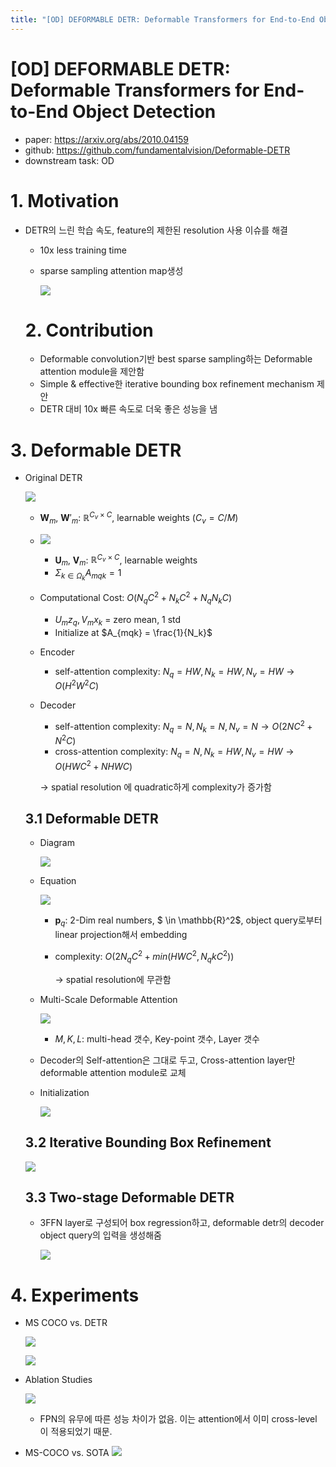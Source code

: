 ```yaml
---
title: "[OD] DEFORMABLE DETR: Deformable Transformers for End-to-End Object Detection"
---
```

# [OD] DEFORMABLE DETR: Deformable Transformers for End-to-End Object Detection

- paper: https://arxiv.org/abs/2010.04159
- github: https://github.com/fundamentalvision/Deformable-DETR
- downstream task: OD

# 1. Motivation

- DETR의 느린 학습 속도, feature의 제한된 resolution 사용 이슈를 해결

  - 10x less training time

  - sparse sampling attention map생성

    ![](images/2023-12-24//image-20231224155939103.png)

  # 2. Contribution

  - Deformable convolution기반 best sparse sampling하는 Deformable attention module을 제안함
  - Simple & effective한 iterative bounding box refinement mechanism 제안
  - DETR 대비 10x 빠른 속도로 더욱 좋은 성능을 냄

# 3. Deformable DETR

- Original DETR

  ![](images/2023-12-24//image-20231224163234483.png)

  - **W**$_m$, **W**$'_m$: $\mathbb{R}^{C_v \times C}$, learnable weights ($C_v=C/M$)

  - ![](images/2023-12-24//image-20231224163434199.png)

    - **U**$_m$, **V**$_m$: $\mathbb{R}^{C_v \times C}$, learnable weights
    - $\Sigma_{k \in \Omega_k}A_{mqk}=1$

  - Computational Cost: $O(N_qC^2+N_kC^2+N_qN_kC)$

    - $U_mz_q, V_mx_k$ = zero mean, 1 std
    - Initialize at $A_{mqk} = \frac{1}{N_k}$

  - Encoder

    - self-attention complexity: $N_q=HW, N_k=HW, N_v=HW \to O(H^2W^2C)$

  - Decoder

    - self-attention complexity: $N_q=N, N_k=N, N_v=N \to O(2NC^2+N^2C)$
    - cross-attention complexity: $N_q=N, N_k=HW, N_v=HW \to O(HWC^2+NHWC)$

    -> spatial resolution 에 quadratic하게 complexity가 증가함

  ## 3.1 Deformable DETR

  - Diagram

    ![](images/2023-12-24//image-20231224164544803.png)

  - Equation

    ![](images/2023-12-24//image-20231224165600990.png)

    - **p**$_q$: 2-Dim real numbers, $ \in \mathbb{R}^2$, object query로부터 linear projection해서 embedding

    - complexity: $O(2N_qC^2+min(HWC^2, N_qkC^2))$

      -> spatial resolution에 무관함

  - Multi-Scale Deformable Attention

    ![](images/2023-12-24//image-20231224165802663.png)

    - $M,K,L$: multi-head 갯수, Key-point 갯수, Layer 갯수

  - Decoder의 Self-attention은 그대로 두고, Cross-attention layer만 deformable attention module로 교체

  - Initialization

    ![](images/2023-12-24//image-20231224170250207.png)

  ## 3.2 Iterative Bounding Box Refinement

  ![](images/2023-12-24//image-20231224170053220.png)

  ## 3.3 Two-stage Deformable DETR

  - 3FFN layer로 구성되어 box regression하고, deformable detr의 decoder object query의 입력을 생성해줌

    ![](images/2023-12-24//image-20231224170205426.png)

# 4. Experiments

- MS COCO vs. DETR

  ![](images/2023-12-24//image-20231224170437553.png)

  ![](images/2023-12-24//image-20231224170452867.png)

- Ablation Studies

  ![](images/2023-12-24//image-20231224170512298.png)

  - FPN의 유무에 따른 성능 차이가 없음. 이는 attention에서 이미 cross-level 이 적용되었기 때문.

- MS-COCO vs. SOTA
  ![](images/2023-12-24//image-20231224170645995.png)
